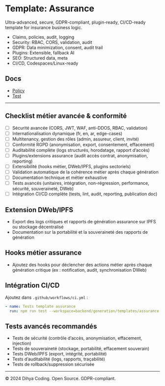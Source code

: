 # Template: Assurance

Ultra-advanced, secure, GDPR-compliant, plugin-ready, CI/CD-ready template for insurance business logic.

- Claims, policies, audit, logging
- Security: RBAC, CORS, validation, audit
- GDPR: Data minimization, consent, audit trail
- Plugins: Extensible, fallback AI
- SEO: Structured data, meta
- CI/CD, Codespaces/Linux-ready

## Docs
- [Policy](./policy.md)
- [Test](./test_assurance.js)

---

## Checklist métier avancée & conformité
- [ ] Sécurité avancée (CORS, JWT, WAF, anti-DDOS, RBAC, validation)
- [ ] Internationalisation dynamique (fr, en, ar, edge-cases)
- [ ] Multitenancy, gestion des rôles (admin, assureur, client, invité)
- [ ] Conformité RGPD (anonymisation, export, consentement, effacement)
- [ ] Auditabilité complète (logs structurés, horodatage, rapport d’accès)
- [ ] Plugins/extensions assurance (audit accès contrat, anonymisation, reporting)
- [ ] Extensibilité (hooks métier, DWeb/IPFS, plugins sectoriels)
- [ ] Validation automatique de la cohérence métier après chaque génération
- [ ] Documentation technique et métier exhaustive
- [ ] Tests avancés (unitaires, intégration, non-régression, performance, sécurité, souveraineté, DWeb)
- [ ] Intégration CI/CD complète (tests, lint, audit, reporting, publication doc)

## Extension DWeb/IPFS
- Export des logs critiques et rapports de génération assurance sur IPFS ou stockage décentralisé
- Documentation sur la portabilité et la souveraineté des rapports de génération

## Hooks métier assurance
- Ajoutez des hooks pour déclencher des actions métier après chaque génération critique (ex : notification, audit, synchronisation DWeb)

## Intégration CI/CD
Ajoutez dans `.github/workflows/ci.yml` :
```yaml
- name: Tests template assurance
  run: npm run test --workspace=backend/generation/templates/assurance
```

## Tests avancés recommandés
- Tests de sécurité (contrôle d’accès, anonymisation, effacement, injection)
- Tests de souveraineté (stockage, portabilité, effacement souverain)
- Tests DWeb/IPFS (export, intégrité, portabilité)
- Tests d’auditabilité (logs, rapports, traçabilité)
- Tests de rollback/suppression sécurisée

---
© 2024 Dihya Coding. Open Source. GDPR-compliant.
